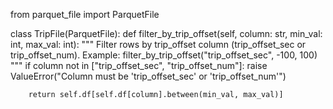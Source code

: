 from parquet_file import ParquetFile

class TripFile(ParquetFile):
    def filter_by_trip_offset(self, column: str, min_val: int, max_val: int):
        """
        Filter rows by trip_offset column (trip_offset_sec or trip_offset_num).
        Example: filter_by_trip_offset("trip_offset_sec", -100, 100)
        """
        if column not in ["trip_offset_sec", "trip_offset_num"]:
            raise ValueError("Column must be 'trip_offset_sec' or 'trip_offset_num'")

        return self.df[self.df[column].between(min_val, max_val)]
